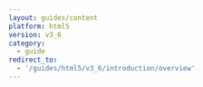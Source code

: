 ```yaml
---
layout: guides/content
platform: html5
version: v3_6
category:
  - guide 
redirect_to:
  - '/guides/html5/v3_6/introduction/overview'
---
```


